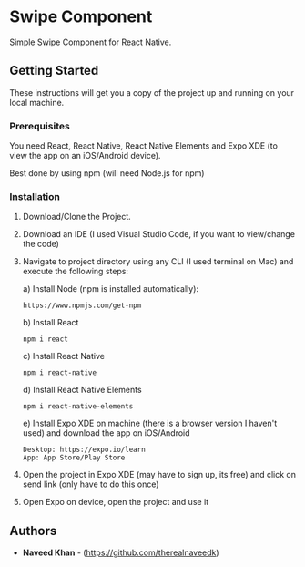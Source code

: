 # Swipe Component

Simple Swipe Component for React Native.

## Getting Started

These instructions will get you a copy of the project up and running on your local machine.

### Prerequisites

You need React, React Native, React Native Elements and Expo XDE (to view the app on an iOS/Android device).

Best done by using npm (will need Node.js for npm)

### Installation

1) Download/Clone the Project. 

2) Download an IDE (I used Visual Studio Code, if you want to view/change the code)

3) Navigate to project directory using any CLI (I used terminal on Mac) and execute the following steps:

    a) Install Node (npm is installed automatically):

    ```
    https://www.npmjs.com/get-npm
    ```

    b) Install React

    ```
    npm i react
    ```

    c) Install React Native

    ```
    npm i react-native
    ```

    d) Install React Native Elements

    ``` 
    npm i react-native-elements
    ```

    e) Install Expo XDE on machine (there is a browser version I haven't used) and download the app on iOS/Android

    ``` 
    Desktop: https://expo.io/learn
    App: App Store/Play Store
    ```

4) Open the project in Expo XDE (may have to sign up, its free) and click on send link (only have to do this once)

5) Open Expo on device, open the project and use it

## Authors

* **Naveed Khan** - (https://github.com/therealnaveedk)


